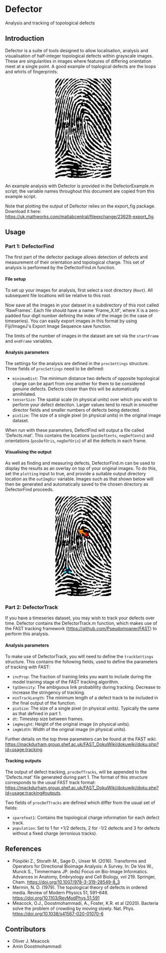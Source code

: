 # Defector
Analysis and tracking of topological defects

## Introduction
Defector is a suite of tools designed to allow localisation, analysis and visualisation of half-integer topological defects within grayscale images. These are singularities in images where features of differing orientation meet at a single point. A good example of toplogical defects are the loops and whirls of fingerprints:

<p align="center">
  <img src="https://raw.githubusercontent.com/Pseudomoaner/Defector/master/Images/Frame_0000.jpg" alt="Fingerprint"/>
</p>

An example analysis with Defector is provided in the DefectorExample.m script; the variable names throughout this document are copied from this example script.

Note that plotting the output of Defector relies on the export_fig package. Download it here: https://uk.mathworks.com/matlabcentral/fileexchange/23629-export_fig.

## Usage

### Part 1: DefectorFind

The first part of the defector package allows detection of defects and measurement of their orientation and topological charge. This set of analysis is performed by the DefectorFind.m function.

#### File setup

To set up your images for analysis, first select a root directory (`Root`). All subsequent file locations will be relative to this root.

Now save all the images in your dataset in a subdirectory of this root called 'RawFrames'. Each file should have a name 'Frame_X.tif', where X is a zero-padded four digit number defining the index of the image (in the case of timeseries). You can easily export images in this format by using Fiji/ImageJ's Export Image Sequence save function.

The limits of the number of images in the dataset are set via the `startFrame` and `endFrame` variables.

#### Analysis parameters
The settings for the analysis are defined in the `procSettings` structure. Three fields of `procSettings` need to be defined:

 - `minimumDist`: The minimum distance two defects of opposite topological charge can be apart from one another for them to be considered genuine defects. Defects closer than this will be automatically annihilated.
 - `tensorSize`: The spatial scale (in physical units) over which you wish to perform your defect detection. Larger values tend to result in smoother director fields and smaller numbers of defects being detected.
 - `pixSize`: The size of a single pixel (in physical units) in the original image dataset.
 
When run with these parameters, DefectFind will output a file called 'Defects.mat'. This contains the locations (`posDefCents`, `negDefCents`) and orientations (`posDefOris`, `negDefOris`) of all the defects in each frame.

#### Visualising the output
As well as finding and measuring defects, DefectorFind.m can be used to display the results as an overlay on top of your original images. To do this, set the `plotting` input to true, and provide a suitable output directory location as the `outImgDir` variable. Images such as that shown below will then be generated and automatically saved to the chosen directory as DefectorFind proceeds.

<p align="center">
  <img src="https://raw.githubusercontent.com/Pseudomoaner/Defector/master/Images/Overlay.jpg" alt="Defect Overlay"/>
</p>

### Part 2: DefectorTrack

If you have a timeseries dataset, you may wish to track your defects over time. Defector contains the DefectorTrack.m function, which makes use of the FAST tracking framework (https://github.com/Pseudomoaner/FAST) to perform this analysis.

#### Analysis parameters

To make use of DefectorTrack, you will need to define the `trackSettings` structure. This contains the following fields, used to define the parameters of tracking with FAST:

 - `incProp`: The fraction of training links you want to include during the model training stage of the FAST tracking algorithm.
 - `tgtDensity`: The ambiguous link probablility during tracking. Decrease to increase the stringency of tracking.
 - `minTrackLength`: The minimum length of a defect track to be included in the final output of the function.
 - `pixSize`: The size of a single pixel (in physical units). Typically the same as that defined in part 1.
 - `dt`: Timestep size between frames.
 - `imgHeight`: Height of the original image (in physical units).
 - `imgWidth`: Width of the original image (in physical units).

Further details on the top three parameters can be found at the FAST wiki: https://mackdurham.group.shef.ac.uk/FAST_DokuWiki/dokuwiki/doku.php?id=usage:tracking.

#### Tracking outputs

The output of defect tracking, `procDefTracks`, will be appended to the 'Defects.mat' file generated during part 1. The format of this structure corresponds to the usual FAST track format: https://mackdurham.group.shef.ac.uk/FAST_DokuWiki/dokuwiki/doku.php?id=usage:tracking#outputs.

Two fields of `procDefTracks` are defined which differ from the usual set of fields:

 - `sparefeat1`: Contains the topological charge information for each defect track.
 - `population`: Set to 1 for +1/2 defects, 2 for -1/2 defects and 3 for defects without a fixed charge (erronious tracks).

## References
- Püspöki Z., Storath M., Sage D., Unser M. (2016). Transforms and Operators for Directional Bioimage Analysis: A Survey. In: De Vos W., Munck S., Timmermans JP. (eds) Focus on Bio-Image Informatics. Advances in Anatomy, Embryology and Cell Biology, vol 219. Springer, Cham. https://doi.org/10.1007/978-3-319-28549-8_3
- Mermin, N. D. (1979). The topological theory of defects in ordered media. Review of Modern Physics 51, 591–648. https://doi.org/10.1103/RevModPhys.51.591
- Meacock, O.J., Doostmohammadi, A., Foster, K.R. et al (2020). Bacteria solve the problem of crowding by moving slowly. Nat. Phys. https://doi.org/10.1038/s41567-020-01070-6

## Contributors

- Oliver J. Meacock
- Amin Doostmohammadi
